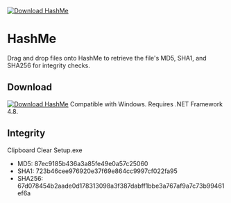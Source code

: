 [![Download HashMe](https://img.shields.io/sourceforge/dt/hash-me.svg)](https://sourceforge.net/projects/hash-me/files/latest/download)
# HashMe
Drag and drop files onto HashMe to retrieve the file's MD5, SHA1, and SHA256 for integrity checks. 

## Download 
[![Download HashMe](https://a.fsdn.com/con/app/sf-download-button)](https://sourceforge.net/projects/hash-me/files/latest/download)
Compatible with Windows. Requires .NET Framework 4.8.

## Integrity
Clipboard Clear Setup.exe
- MD5: 87ec9185b436a3a85fe49e0a57c25060
- SHA1: 723b46cee976920e37f69e864cc9997cf022fa95
- SHA256: 67d078454b2aade0d178313098a3f387dabff1bbe3a767af9a7c73b99461ef6a



